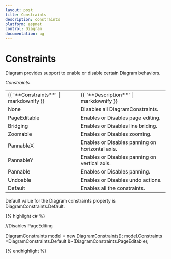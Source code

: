 ```yaml
---
layout: post
title: Constraints
description: constraints
platform: aspnet
control: Diagram
documentation: ug
---
```


# Constraints

Diagram provides support to enable or disable certain Diagram behaviors.

_Constraints_

<table>
<tr>
<td>
{{ '**Constraints**' | markdownify }}</td><td>
{{ '**Description**' | markdownify }}</td></tr>
<tr>
<td>
None</td><td>
Disables all DiagramConstraints.</td></tr>
<tr>
<td>
PageEditable</td><td>
Enables or Disables page editing.</td></tr>
<tr>
<td>
Bridging</td><td>
Enables or Disables line briding.</td></tr>
<tr>
<td>
Zoomable</td><td>
Enables or Disables zooming.</td></tr>
<tr>
<td>
PannableX</td><td>
Enables or Disables panning on horizontal axis.</td></tr>
<tr>
<td>
PannableY</td><td>
Enables or Disables panning on vertical axis.</td></tr>
<tr>
<td>
Pannable</td><td>
Enables or Disables panning.</td></tr>
<tr>
<td>
Undoable</td><td>
Enables or Disables undo actions.</td></tr>
<tr>
<td>
Default</td><td>
Enables all the constraints.</td></tr>
</table>


Default value for the Diagram constraints property is  DiagramConstraints.Default.



{% highlight c# %}

//Disables PageEditing 

DiagramConstraints model = new DiagramConstraints(); model.Constraints =DiagramConstraints.Default &~(DiagramConstraints.PageEditable);



{% endhighlight %}



